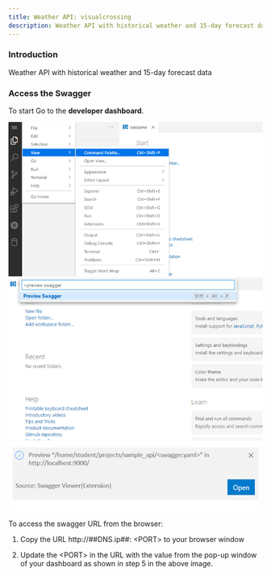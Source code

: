 ```yaml
---
title: Weather API: visualcrossing
description: Weather API with historical weather and 15-day forecast data
---
```


### Introduction

Weather API with historical weather and 15-day forecast data

### Access the Swagger
To start
Go to the **developer dashboard**.

![swaggerPort](_images/open-command-palette.PNG)
![swaggerPort](_images/preview-swagger.PNG)
![swaggerPort](_images/swagger-url-pop-up.PNG)

To access the swagger URL from the browser:

1. Copy the URL http://##DNS.ip##: ​<​PORT​>​ to your browser window

2. Update the ​<​PORT​>​ in the URL with the value from the pop-up window of your dashboard as shown in step 5 in the above image. 

  

